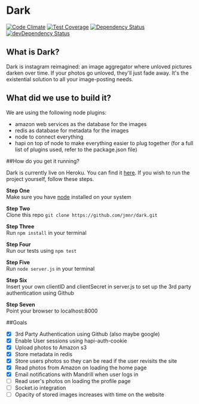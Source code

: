 # Dark

[![Code Climate](https://codeclimate.com/github/jmnr/dark/badges/gpa.svg)](https://codeclimate.com/github/jmnr/dark)
[![Test Coverage](https://codeclimate.com/github/jmnr/dark/badges/coverage.svg)](https://codeclimate.com/github/jmnr/dark/coverage)
[![Dependency Status](https://david-dm.org/jmnr/dark.svg)](https://david-dm.org/jmnr/dark)
[![devDependency Status](https://david-dm.org/jmnr/dark/dev-status.svg)](https://david-dm.org/jmnr/dark#info=devDependencies)

## What is Dark?

Dark is instagram reimagined: an image aggregator where unloved pictures darken over time. If your photos go unloved, they'll just fade away. It's the existential solution to all your image-posting needs.

## What did we use to build it?

We are using the following node plugins:

* amazon web services as the database for the images
* redis as database for metadata for the images
* node to connect everything
* hapi on top of node to make everything easier to plug together (for a full list of plugins used, refer to the package.json file)

##How do you get it running?

Dark is currently live on Heroku. You can find it [here](darkapp.herokuapp.com). If you wish to run the project yourself, follow these steps.

**Step One**  
Make sure you have [node](https://nodejs.org/) installed on your system

**Step Two**  
Clone this repo ```git clone https://github.com/jmnr/dark.git```

**Step Three**  
Run ```npm install``` in your terminal

**Step Four**  
Run our tests using ```npm test```

**Step Five**  
Run ```node server.js``` in your terminal

**Step Six**  
Insert your own clientID and clientSecret in server.js to set up the 3rd party authentication using Github

**Step Seven**  
Point your browser to localhost:8000

##Goals

* [x] 3rd Party Authentication using Github (also maybe google)
* [x] Enable User sessions using hapi-auth-cookie
* [x] Upload photos to Amazon s3
* [x] Store metadata in redis
* [x] Store users photos so they can be read if the user revisits the site
* [x] Read photos from Amazon on loading the home page
* [x] Email notifications with Mandrill when user logs in
* [ ] Read user's photos on loading the profile page
* [ ] Socket.io integration
* [ ] Opacity of stored images increases with time on the website